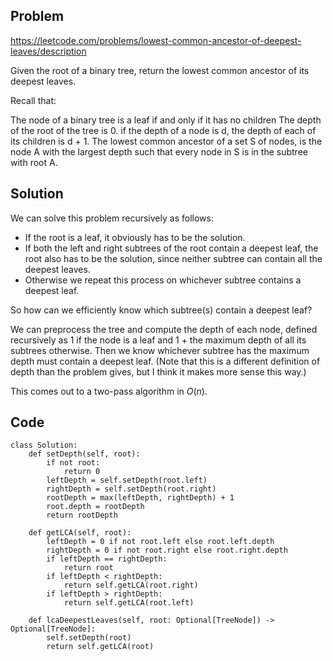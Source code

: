 ## Problem

https://leetcode.com/problems/lowest-common-ancestor-of-deepest-leaves/description

Given the root of a binary tree, return the lowest common ancestor of its deepest leaves.

Recall that:

The node of a binary tree is a leaf if and only if it has no children
The depth of the root of the tree is 0. if the depth of a node is d, the depth of each of its children is d + 1.
The lowest common ancestor of a set S of nodes, is the node A with the largest depth such that every node in S is in the subtree with root A.

## Solution
We can solve this problem recursively as follows:
- If the root is a leaf, it obviously has to be the solution.
- If both the left and right subtrees of the root contain a deepest leaf, the root also has to be the solution, since neither subtree can contain all the deepest leaves.
- Otherwise we repeat this process on whichever subtree contains a deepest leaf.

So how can we efficiently know which subtree(s) contain a deepest leaf?

We can preprocess the tree and compute the depth of each node, defined recursively as 1 if the node is a leaf and 1 + the maximum depth of all its subtrees otherwise. Then we know whichever subtree has the maximum depth must contain a deepest leaf. (Note that this is a different definition of depth than the problem gives, but I think it makes more sense this way.)

This comes out to a two-pass algorithm in $O(n)$.

## Code
```
class Solution:
    def setDepth(self, root):
        if not root:
            return 0
        leftDepth = self.setDepth(root.left)
        rightDepth = self.setDepth(root.right)
        rootDepth = max(leftDepth, rightDepth) + 1
        root.depth = rootDepth
        return rootDepth

    def getLCA(self, root):
        leftDepth = 0 if not root.left else root.left.depth
        rightDepth = 0 if not root.right else root.right.depth
        if leftDepth == rightDepth:
            return root
        if leftDepth < rightDepth:
            return self.getLCA(root.right)
        if leftDepth > rightDepth:
            return self.getLCA(root.left)        

    def lcaDeepestLeaves(self, root: Optional[TreeNode]) -> Optional[TreeNode]:
        self.setDepth(root)
        return self.getLCA(root)
```